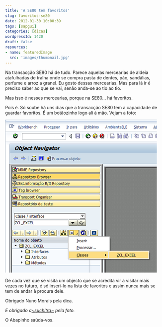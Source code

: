 ```yaml
---
title: 'A SE80 tem favoritos'
slug: favoritos-se80
date: 2012-01-30 10:00:39
tags: [sapgui]
categories: [dicas]
wordpressId: 1420
draft: false
resources:
- name: featuredImage
  src: 'images/thumbnail.jpg'
---
```

Na transacção SE80 há de tudo. Parece aquelas mercearias de aldeia atafulhadas de tralha onde se compra pasta de dentes, pão, sandálias, perfume e arroz a granel. Eu gosto dessas mercearias. Mas para lá ir é preciso saber ao que se vai, senão anda-se ao tio ao tio.

Mas isso é nesses mercearias, porque na SE80... há favoritos.

Pois é. Só soube há uns dias que a transacção SE80 tem a capacidade de guardar favoritos. É um botãozinho logo ali à mão. Vejam a foto:

![Favoritos na SE80][1]

De cada vez que se visita um objecto que se acredita vir a visitar mais vezes no futuro, é só inseri-lo na lista de favoritos e assim nunca mais se tem de andar à procura dele.

Obrigado Nuno Morais pela dica.

_E obrigado a[~suchitra~][2] pela foto._

O Abapinho saúda-vos.

   [1]: images/se80-favoritos.png (se80-favoritos)
   [2]: http://www.flickr.com/photos/chitrasudar/2756691008/
